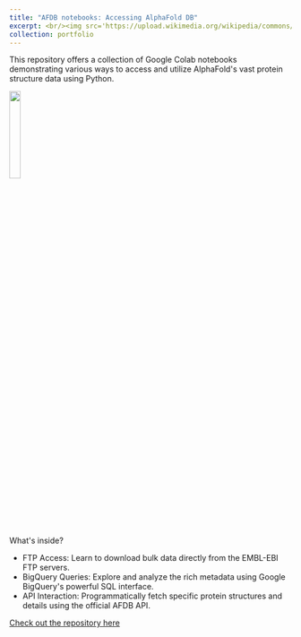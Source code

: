 ```yaml
---
title: "AFDB notebooks: Accessing AlphaFold DB"
excerpt: <br/><img src='https://upload.wikimedia.org/wikipedia/commons/thumb/d/d0/Google_Colaboratory_SVG_Logo.svg/1280px-Google_Colaboratory_SVG_Logo.svg.png' width='20%'>
collection: portfolio
---
```


This repository offers a collection of Google Colab notebooks demonstrating various ways to access and utilize AlphaFold's vast protein structure data using Python.

<img src='https://upload.wikimedia.org/wikipedia/commons/thumb/d/d0/Google_Colaboratory_SVG_Logo.svg/1280px-Google_Colaboratory_SVG_Logo.svg.png' width='20%'>

What's inside?

* FTP Access: Learn to download bulk data directly from the EMBL-EBI FTP servers.
* BigQuery Queries: Explore and analyze the rich metadata using Google BigQuery's powerful SQL interface.
* API Interaction: Programmatically fetch specific protein structures and details using the official AFDB API.

[Check out the repository here](https://github.com/paulynamagana/AFDB_notebooks)